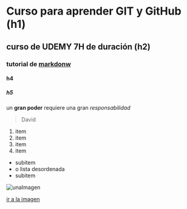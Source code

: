 # Curso para aprender GIT y GitHub (h1)

## curso de UDEMY 7H de duración   (h2)

 ### tutorial de [markdonw](https://www.markdowntutorial.com)

#### h4

##### h5

un **gran poder** requiere una gran *responsabilidad*
> David 
 
 1. item
 2. item
 3. item
 4. item
   * subitem
   * o lista desordenada
   * subitem
   
   ![unaImagen](https://images4.alphacoders.com/463/46386.jpg)
  
  [ir a la imagen](https://images4.alphacoders.com/463/46386.jpg)
